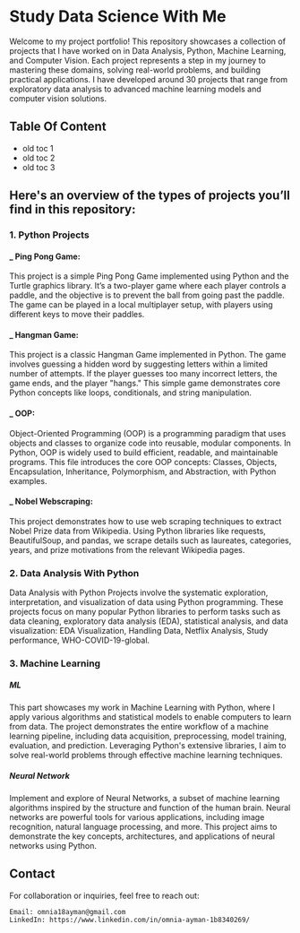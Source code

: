 # Study Data Science With Me
Welcome to my project portfolio! This repository showcases a collection of projects that I have worked on in Data Analysis, Python, Machine Learning, and Computer Vision. Each project represents a step in my journey to mastering these domains, solving real-world problems, and building practical applications. I have developed around 30 projects that range from exploratory data analysis to advanced machine learning models and computer vision solutions. 

## Table Of Content
<!-- toc -->
- old toc 1
- old toc 2
- old toc 3
<!-- tocstop -->


## Here's an overview of the types of projects you’ll find in this repository:
### 1. Python Projects
#### _ Ping Pong Game: 
This project is a simple Ping Pong Game implemented using Python and the Turtle graphics library. It’s a two-player game where each player controls a paddle, and the objective is to prevent the ball from going past the paddle. The game can be played in a local multiplayer setup, with players using different keys to move their paddles.

#### _ Hangman Game:
This project is a classic Hangman Game implemented in Python. The game involves guessing a hidden word by suggesting letters within a limited number of attempts. If the player guesses too many incorrect letters, the game ends, and the player "hangs." This simple game demonstrates core Python concepts like loops, conditionals, and string manipulation.

#### _ OOP:
Object-Oriented Programming (OOP) is a programming paradigm that uses objects and classes to organize code into reusable, modular components. In Python, OOP is widely used to build efficient, readable, and maintainable programs. This file introduces the core OOP concepts: Classes, Objects, Encapsulation, Inheritance, Polymorphism, and Abstraction, with Python examples.

#### _ Nobel Webscraping:
This project demonstrates how to use web scraping techniques to extract Nobel Prize data from Wikipedia. Using Python libraries like requests, BeautifulSoup, and pandas, we scrape details such as laureates, categories, years, and prize motivations from the relevant Wikipedia pages.

### 2. Data Analysis With Python
Data Analysis with Python Projects involve the systematic exploration, interpretation, and visualization of data using Python programming. These projects focus on many popular Python libraries to perform tasks such as data cleaning, exploratory data analysis (EDA), statistical analysis, and data visualization: EDA Visualization, Handling Data, Netflix Analysis, Study performance, WHO-COVID-19-global.

### 3. Machine Learning

##### ML
This part showcases my work in Machine Learning with Python, where I apply various algorithms and statistical models to enable computers to learn from data. The project demonstrates the entire workflow of a machine learning pipeline, including data acquisition, preprocessing, model training, evaluation, and prediction. Leveraging Python's extensive libraries, I aim to solve real-world problems through effective machine learning techniques.

##### Neural Network
Implement and explore of Neural Networks, a subset of machine learning algorithms inspired by the structure and function of the human brain. Neural networks are powerful tools for various applications, including image recognition, natural language processing, and more. This project aims to demonstrate the key concepts, architectures, and applications of neural networks using Python.

## Contact
For collaboration or inquiries, feel free to reach out:

    Email: omnia18ayman@gmail.com
    LinkedIn: https://www.linkedin.com/in/omnia-ayman-1b8340269/ 
